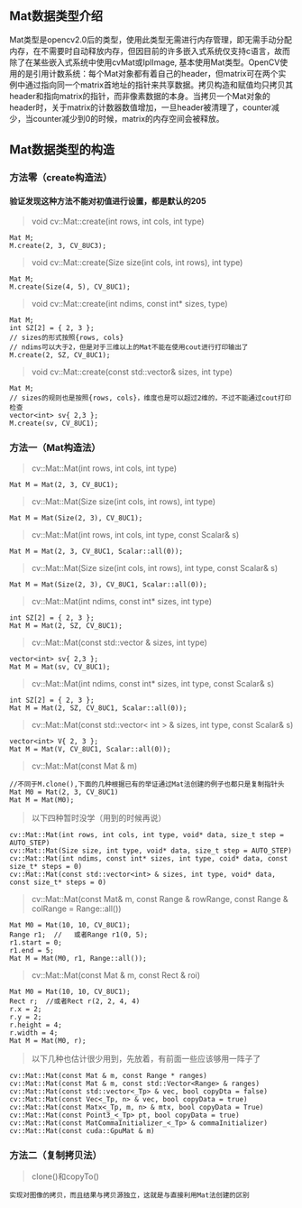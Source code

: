 ## Mat数据类型介绍
Mat类型是opencv2.0后的类型，使用此类型无需进行内存管理，即无需手动分配内存，在不需要时自动释放内存，但因目前的许多嵌入式系统仅支持c语言，故而除了在某些嵌入式系统中使用cvMat或IplImage, 基本使用Mat类型。OpenCV使用的是引用计数系统：每个Mat对象都有着自己的header，但matrix可在两个实例中通过指向同一个matrix首地址的指针来共享数据。拷贝构造和赋值均只拷贝其header和指向matrix的指针，而非像素数据的本身。当拷贝一个Mat对象的header时，关于matrix的计数器数值增加，一旦header被清理了，counter减少，当counter减少到0的时候，matrix的内存空间会被释放。
## Mat数据类型的构造
### 方法零（create构造法）
#### 验证发现这种方法不能对初值进行设置，都是默认的205
> void cv::Mat::create(int rows, int cols, int type)
```
Mat M;
M.create(2, 3, CV_8UC3);
```
> void cv::Mat::create(Size size(int cols, int rows), int type)
```
Mat M;
M.create(Size(4, 5), CV_8UC1);
```
> void cv::Mat::create(int ndims, const int* sizes, type)
```
Mat M;
int SZ[2] = { 2, 3 };
// sizes的形式按照{rows, cols}
// ndims可以大于2，但是对于三维以上的Mat不能在使用cout进行打印输出了
M.create(2, SZ, CV_8UC1);
```
> void cv::Mat::create(const std::vector<int>& sizes, int type)
```
Mat M;
// sizes的规则也是按照{rows, cols}，维度也是可以超过2维的，不过不能通过cout打印检查
vector<int> sv{ 2,3 };
M.create(sv, CV_8UC1);
```
### 方法一（Mat构造法）
> cv::Mat::Mat(int rows, int cols, int type)
```
Mat M = Mat(2, 3, CV_8UC1);
```
> cv::Mat::Mat(Size size(int cols, int rows), int type)
```
Mat M = Mat(Size(2, 3), CV_8UC1);
```
> cv::Mat::Mat(int rows, int cols, int type, const Scalar& s)
```
Mat M = Mat(2, 3, CV_8UC1, Scalar::all(0));
```
> cv::Mat::Mat(Size size(int cols, int rows), int type, const Scalar& s)
```
Mat M = Mat(Size(2, 3), CV_8UC1, Scalar::all(0));
```
> cv::Mat::Mat(int ndims, const int* sizes, int type)
```
int SZ[2] = { 2, 3 };
Mat M = Mat(2, SZ, CV_8UC1);
```
> cv::Mat::Mat(const std::vector<int> & sizes, int type)
```
vector<int> sv{ 2,3 };
Mat M = Mat(sv, CV_8UC1);
```
> cv::Mat::Mat(int ndims, const int* sizes, int type, const Scalar& s)
```
int SZ[2] = { 2, 3 };
Mat M = Mat(2, SZ, CV_8UC1, Scalar::all(0));
```
> cv::Mat::Mat(const std::vector< int > & sizes, int type, const Scalar& s)
```
vector<int> V{ 2, 3 };
Mat M = Mat(V, CV_8UC1, Scalar::all(0));
```
> cv::Mat::Mat(const Mat & m)
```
//不同于M.clone(),下面的几种根据已有的举证通过Mat法创建的例子也都只是复制指针头
Mat M0 = Mat(2, 3, CV_8UC1)
Mat M = Mat(M0);
```
> 以下四种暂时没学（用到的时候再说）
```
cv::Mat::Mat(int rows, int cols, int type, void* data, size_t step = AUTO_STEP)
cv::Mat::Mat(Size size, int type, void* data, size_t step = AUTO_STEP)
cv::Mat::Mat(int ndims, const int* sizes, int type, coid* data, const size_t* steps = 0)
cv::Mat::Mat(const std::vector<int> & sizes, int type, void* data, const size_t* steps = 0)
```
> cv::Mat::Mat(const Mat& m, const Range & rowRange, const Range & colRange = Range::all())
```
Mat M0 = Mat(10, 10, CV_8UC1);
Range r1;  //	或者Range r1(0, 5);
r1.start = 0;
r1.end = 5;
Mat M = Mat(M0, r1, Range::all());
```
> cv::Mat::Mat(const Mat & m, const Rect & roi)
```
Mat M0 = Mat(10, 10, CV_8UC1);
Rect r;  //或者Rect r(2, 2, 4, 4)
r.x = 2;
r.y = 2;
r.height = 4;
r.width = 4;
Mat M = Mat(M0, r);
```
> 以下几种也估计很少用到，先放着，有前面一些应该够用一阵子了
```
cv::Mat::Mat(const Mat & m, const Range * ranges)
cv::Mat::Mat(const Mat & m, const std::Vector<Range> & ranges)
cv::Mat::Mat(const std::vector<_Tp> & vec, bool copyDta = false)
cv::Mat::Mat(const Vec<_Tp, n> & vec, bool copyData = true)
cv::Mat::Mat(const Matx<_Tp, m, n> & mtx, bool copyData = True)
cv::Mat::Mat(const Point3_<_Tp> pt, bool copyData = true)
cv::Mat::Mat(const MatCommaInitializer_<_Tp> & commaInitializer)
cv::Mat::Mat(const cuda::GpuMat & m)
```
### 方法二（复制拷贝法）
> clone()和copyTo()
```
实现对图像的拷贝，而且结果与拷贝源独立，这就是与直接利用Mat法创建的区别
```
